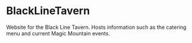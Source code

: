 # BlackLineTavern

Website for the Black Line Tavern. Hosts information such as the catering menu and current Magic Mountain events.
